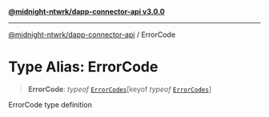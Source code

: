 [**@midnight-ntwrk/dapp-connector-api v3.0.0**](../README.md)

***

[@midnight-ntwrk/dapp-connector-api](../globals.md) / ErrorCode

# Type Alias: ErrorCode

> **ErrorCode**: *typeof* [`ErrorCodes`](../variables/ErrorCodes.md)\[keyof *typeof* [`ErrorCodes`](../variables/ErrorCodes.md)\]

ErrorCode type definition
